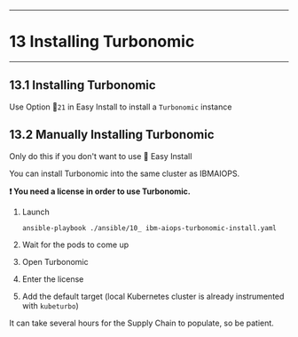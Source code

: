 -----------------------------------------------------------------------------------
# 13 Installing Turbonomic
---------------------------------------------------------------

## 13.1 Installing Turbonomic

Use Option 🐥`21` in Easy Install to install a `Turbonomic` instance

## 13.2 Manually Installing Turbonomic

Only do this if you don't want to use 🐥 Easy Install


You can install Turbonomic into the same cluster as IBMAIOPS.

**❗ You need a license in order to use Turbonomic.**

1. Launch

	```bash
	ansible-playbook ./ansible/10_ ibm-aiops-turbonomic-install.yaml
	```
2. Wait for the pods to come up
3. Open Turbonomic
4. Enter the license
5. Add the default target (local Kubernetes cluster is already instrumented with `kubeturbo`)

It can take several hours for the Supply Chain to populate, so be patient.

<div style="page-break-after: always;"></div>
